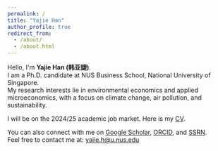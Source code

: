 ```yaml
---
permalink: /
title: "Yajie Han"
author_profile: true
redirect_from: 
  - /about/
  - /about.html
---
```

Hello, I'm **Yajie Han (韩亚婕)**.  
I am a Ph.D. candidate at NUS Business School, National University of Singapore.  
My research interests lie in environmental economics and applied microeconomics, with a focus on climate change, air pollution, and sustainability. 

I will be on the 2024/25 academic job market. Here is my [CV](../doc/cv.pdf).

You can also connect with me on [Google Scholar](https://scholar.google.com/citations?user=DFrjF7QAAAAJ&hl=en), [ORCID](https://orcid.org/0000-0002-7847-4244), and [SSRN](https://papers.ssrn.com/sol3/cf_dev/AbsByAuth.cfm?per_id=3445877).  
Feel free to contact me at: <yajie.h@u.nus.edu>


